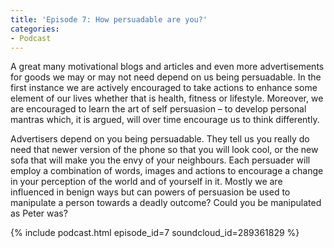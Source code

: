 ```yaml
---
title: 'Episode 7: How persuadable are you?'
categories:
- Podcast
---
```


A great many motivational blogs and articles and even more advertisements for goods we may or may not need depend on us being persuadable.  In the first instance we are actively encouraged to take actions to enhance some element of our lives whether that is health, fitness or lifestyle.  Moreover, we are encouraged to learn the art of self persuasion – to develop personal mantras which, it is argued, will over time encourage us to think differently.  

Advertisers depend on you being persuadable.  They tell us you really do need that newer version of the phone so that you will look cool, or the new sofa that will make you the envy of your neighbours.  Each persuader will employ a combination of words, images and actions to encourage a change in your perception of the world and of yourself in it.  Mostly we are influenced in benign ways but can powers of persuasion be used to manipulate a person towards a deadly outcome?  Could you be manipulated as Peter was?

{% include podcast.html episode_id=7 soundcloud_id=289361829 %}
